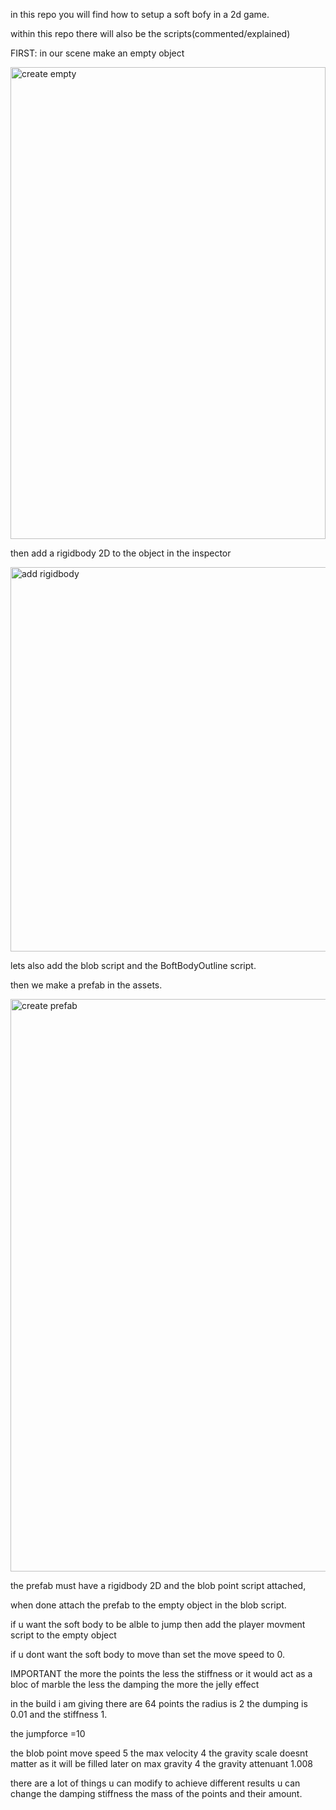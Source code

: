 in this repo you will find how to setup a soft bofy in a 2d game.

within this repo there will also be the scripts(commented/explained)

FIRST: in our scene make an empty object

<img width="504" height="755" alt="create empty" src="https://github.com/user-attachments/assets/1ae1d086-4fa3-40fc-b830-0b3594fdd550" />

then add a rigidbody 2D to the object in the inspector

<img width="592" height="615" alt="add rigidbody" src="https://github.com/user-attachments/assets/88353b1a-5efa-4aaa-bba8-4c382b72e0fc" />

lets also add the blob script and the BoftBodyOutline script.

then we make a prefab in the assets.

<img width="1183" height="916" alt="create prefab" src="https://github.com/user-attachments/assets/cfab0a11-a23e-47d1-8491-94e2ca8621d5" />

the prefab must have a rigidbody 2D and the blob point script attached,

when done attach the prefab  to the empty object in the blob script.

if u want the soft body to be alble to jump then add the player movment script to the empty object

if u dont want the soft body to move than set the move speed to 0.

IMPORTANT
the more the points the less the stiffness or it would act as a bloc of marble
the less the damping the more the jelly effect



in the build i am giving there are 64 points the radius is 2 the dumping is 0.01 and the stiffness 1.

the jumpforce =10

the  blob point move speed 5 the max velocity 4 the gravity scale doesnt matter as it will be filled later on
max gravity 4 the gravity attenuant 1.008

there are a lot of things u can modify to achieve different results u can change the damping stiffness the mass of the points and their amount.


